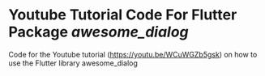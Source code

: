 # Youtube Tutorial Code For Flutter Package *awesome_dialog*
Code for the Youtube tutorial (https://youtu.be/WCuWGZb5gsk) on how to use the Flutter library awesome_dialog

